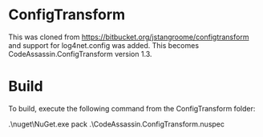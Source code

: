 # ConfigTransform
This was cloned from https://bitbucket.org/jstangroome/configtransform and support for log4net.config was added.
This becomes CodeAssassin.ConfigTransform version 1.3.

# Build
To build, execute the following command from the ConfigTransform folder:

.\nuget\NuGet.exe pack .\CodeAssassin.ConfigTransform.nuspec

